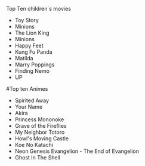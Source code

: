 
Top Ten children´s movies

- Toy Story
- Minions
- The Lion King
- Minions
- Happy Feet
- Kung Fu Panda
- Matilda
- Marry Poppings
- Finding Nemo
- UP

#Top ten Animes 

-  Spirited Away
-  Your Name
-  Akira
-  Princess Mononoke
- Grave of the Fireflies
- My Neighbor Totoro
- Howl's Moving Castle
- Koe No Katachi
- Neon Genesis Evangelion - The End of Evangelion
- Ghost In The Shell

